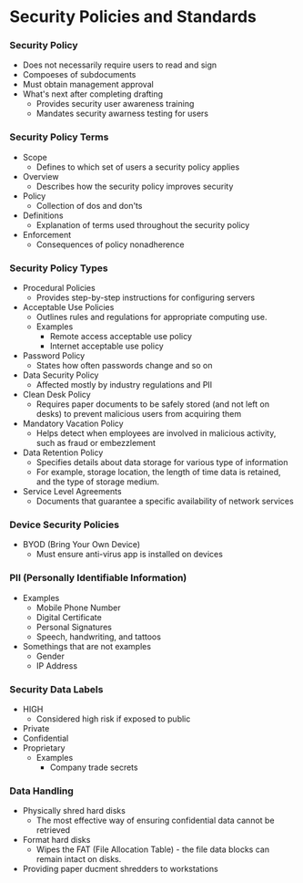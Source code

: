 # Security Policies and Standards
### Security Policy
* Does not necessarily require users to read and sign
* Compoeses of subdocuments
* Must obtain management approval
* What's next after completing drafting
  * Provides security user awareness training
  * Mandates security awarness testing for users

### Security Policy Terms
* Scope
  * Defines to which set of users a security policy applies
* Overview
  * Describes how the security policy improves security
* Policy
  * Collection of dos and don'ts
* Definitions
  * Explanation of terms used throughout the security policy
* Enforcement
  * Consequences of policy nonadherence
  
### Security Policy Types
* Procedural Policies
  * Provides step-by-step instructions for configuring servers
* Acceptable Use Policies
  * Outlines rules and regulations for appropriate computing use.
  * Examples
    * Remote access acceptable use policy
    * Internet acceptable use policy
* Password Policy
  * States how often passwords change and so on
* Data Security Policy
  * Affected mostly by industry regulations and PII
* Clean Desk Policy
  * Requires paper documents to be safely stored (and not left on desks) to prevent malicious users from acquiring them
* Mandatory Vacation Policy
  * Helps detect when employees are involved in malicious activity, such as fraud or embezzlement
* Data Retention Policy
  * Specifies details about data storage for various type of information
  * For example, storage location, the length of time data is retained, and the type of storage medium.
* Service Level Agreements
  * Documents that guarantee a specific availability of network services
  
### Device Security Policies
* BYOD (Bring Your Own Device)
  * Must ensure anti-virus app is installed on devices
  
### PII (Personally Identifiable Information)
* Examples
  * Mobile Phone Number
  * Digital Certificate
  * Personal Signatures
  * Speech, handwriting, and tattoos
* Somethings that are not examples
  * Gender
  * IP Address
  
### Security Data Labels
* HIGH
  * Considered high risk if exposed to public
* Private
* Confidential
* Proprietary
  * Examples
    * Company trade secrets
  
### Data Handling
* Physically shred hard disks
  * The most effective way of ensuring confidential data cannot be retrieved
* Format hard disks
  * Wipes the FAT (File Allocation Table) - the file data blocks can remain intact on disks.
* Providing paper ducment shredders to workstations
